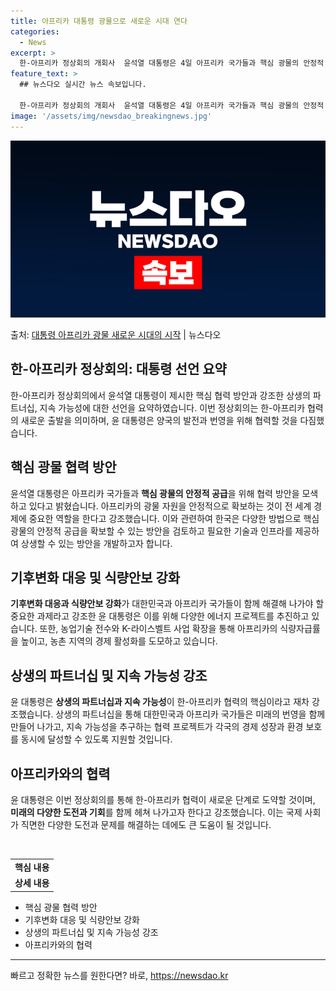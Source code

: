 ```yaml
---
title: 아프리카 대통령 광물으로 새로운 시대 연다
categories:
  - News
excerpt: >
  한-아프리카 정상회의 개회사  윤석열 대통령은 4일 아프리카 국가들과 핵심 광물의 안정적 공급 협력 방안을 …
feature_text: >
  ## 뉴스다오 실시간 뉴스 속보입니다.

  한-아프리카 정상회의 개회사  윤석열 대통령은 4일 아프리카 국가들과 핵심 광물의 안정적 공급 협력 방안을 …
image: '/assets/img/newsdao_breakingnews.jpg'
---
```


![뉴스다오 속보](/assets/img/newsdao_breakingnews.jpg)

<p>출처: <a href="https://newsdao.kr/4081" rel="dofollow">대통령 아프리카 광물 새로운 시대의 시작</a> | 뉴스다오</p>

<h2 data-ke-size="size26">한-아프리카 정상회의: 대통령 선언 요약</h2>
<p data-ke-size="size16">한-아프리카 정상회의에서 윤석열 대통령이 제시한 핵심 협력 방안과 강조한 상생의 파트너십, 지속 가능성에 대한 선언을 요약하였습니다. 이번 정상회의는 한-아프리카 협력의 새로운 출발을 의미하며, 윤 대통령은 양국의 발전과 번영을 위해 협력할 것을 다짐했습니다.</p>

<h2 data-ke-size="size26">핵심 광물 협력 방안</h2>
<p data-ke-size="size16">윤석열 대통령은 아프리카 국가들과 <b>핵심 광물의 안정적 공급</b>을 위해 협력 방안을 모색하고 있다고 밝혔습니다. 아프리카의 광물 자원을 안정적으로 확보하는 것이 전 세계 경제에 중요한 역할을 한다고 강조했습니다. 이와 관련하여 한국은 다양한 방법으로 핵심 광물의 안정적 공급을 확보할 수 있는 방안을 검토하고 필요한 기술과 인프라를 제공하여 상생할 수 있는 방안을 개발하고자 합니다.</p>

<h2 data-ke-size="size26">기후변화 대응 및 식량안보 강화</h2>
<p data-ke-size="size16"><b>기후변화 대응과 식량안보 강화</b>가 대한민국과 아프리카 국가들이 함께 해결해 나가야 할 중요한 과제라고 강조한 윤 대통령은 이를 위해 다양한 에너지 프로젝트를 추진하고 있습니다. 또한, 농업기술 전수와 K-라이스벨트 사업 확장을 통해 아프리카의 식량자급률을 높이고, 농촌 지역의 경제 활성화를 도모하고 있습니다.</p>

<h2 data-ke-size="size26">상생의 파트너십 및 지속 가능성 강조</h2>
<p data-ke-size="size16">윤 대통령은 <b>상생의 파트너십과 지속 가능성</b>이 한-아프리카 협력의 핵심이라고 재차 강조했습니다. 상생의 파트너십을 통해 대한민국과 아프리카 국가들은 미래의 번영을 함께 만들어 나가고, 지속 가능성을 추구하는 협력 프로젝트가 각국의 경제 성장과 환경 보호를 동시에 달성할 수 있도록 지원할 것입니다.</p>

<h2 data-ke-size="size26">아프리카와의 협력</h2>
<p data-ke-size="size16">윤 대통령은 이번 정상회의를 통해 한-아프리카 협력이 새로운 단계로 도약할 것이며, <b>미래의 다양한 도전과 기회</b>를 함께 헤쳐 나가고자 한다고 강조했습니다. 이는 국제 사회가 직면한 다양한 도전과 문제를 해결하는 데에도 큰 도움이 될 것입니다.</p>

<p data-ke-size="size16">&nbsp;</p>
<table>
	<tbody>
		<tr>
			<td style="text-align: center; height: 17px;"><b>핵심 내용</b></td>
		</tr>
		<tr>
			<td style="text-align: center; height: 17px;"><b>상세 내용</b></td>
		</tr>
	</tbody>
</table>
<ul>
	<li>핵심 광물 협력 방안</li>
	<li>기후변화 대응 및 식량안보 강화</li>
	<li>상생의 파트너십 및 지속 가능성 강조</li>
	<li>아프리카와의 협력</li>
</ul>
<hr> 

빠르고 정확한 뉴스를 원한다면? 바로, <a href="https://newsdao.kr" rel="dofollow">https://newsdao.kr</a>


